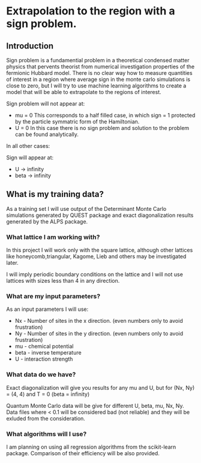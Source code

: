 # Extrapolation to the region with a sign problem.

## Introduction

Sign problem is a fundamential problem in a theoretical condensed matter physics that pervents theorist from numerical investigation properties of the fermionic Hubbard model. There is no clear way how to measure quantities of interest in a region where average sign in the monte carlo simulations is close to zero, but I will try to use machine learning algorithms to create a model that will be able to extrapolate to the regions of interest.

Sign problem will not appear at:
 * mu = 0 This corresponds to a half filled case, in which sign = 1 protected by the particle symmatric form of the Hamiltonian.
 * U = 0 In this case there is no sign problem and solution to the problem can be found analytically.

In all other cases:

Sign will appear at:
 * U -> infinity
 * beta -> infinity


## What is my training data?

As a training set I will use output of the Determinant Monte Carlo simulations generated by QUEST package and exact diagonalization results generated by the ALPS package.

### What lattice I am working with?

In this project I will work only with the square lattice, although other lattices like honeycomb,triangular, Kagome, Lieb and others may be investigated later.

I will imply periodic boundary conditions on the lattice and I will not use lattices with sizes less than 4 in any direction.

### What are my input parameters?

As an input parameters I will use:

* Nx - Number of sites in the x direction. (even numbers only to avoid frustration)
* Ny - Number of sites in the y direction. (even numbers only to avoid frustration)
* mu - chemical potential
* beta - inverse temperature
* U - interaction strength

### What data do we have?

Exact diagonalization will give you results for any mu and U, but for (Nx, Ny) = (4, 4) and T = 0 (beta = infinity)

Quantum Monte Carlo data will be give for different U, beta, mu, Nx, Ny. Data files where <sign> < 0.1 will be considered bad (not reliable) and they will be exluded from the consideration.


### What algorithms will I use?

I am planning on using all regression algorithms from the scikit-learn package.
Comparison of their efficiency will be also provided.
